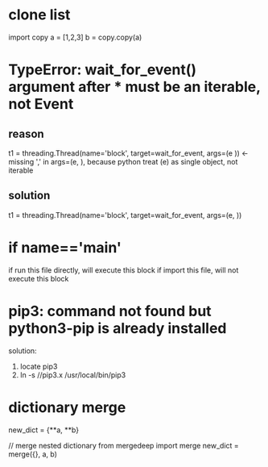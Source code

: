 # clone list
import copy
a = [1,2,3]
b = copy.copy(a)

# TypeError: wait_for_event() argument after * must be an iterable, not Event
## reason
t1 = threading.Thread(name='block', target=wait_for_event, args=(e ))
<- missing ',' in args=(e, ), because python treat (e) as single object, not iterable
## solution
t1 = threading.Thread(name='block', target=wait_for_event, args=(e, ))

# if __name__=='__main__'
if run this file directly, will execute this block
if import this file, will not execute this block

# pip3: command not found but python3-pip is already installed
solution:
1. locate pip3
2. ln -s /<path>/pip3.x /usr/local/bin/pip3

# dictionary merge
new_dict = {**a, **b}

// merge nested dictionary
from mergedeep import merge
new_dict = merge({}, a, b)








